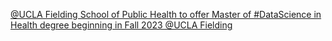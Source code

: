 [@UCLA Fielding School of Public Health to offer Master of #DataScience in Health degree beginning in Fall 2023   @UCLA Fielding](https://qi.tc/qi/113447)